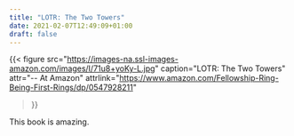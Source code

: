 ```yaml
---
title: "LOTR: The Two Towers"
date: 2021-02-07T12:49:09+01:00
draft: false
---
```


{{< figure
  src="https://images-na.ssl-images-amazon.com/images/I/71u8+yoKy-L.jpg"
  caption="LOTR: The Two Towers"
  attr="-- At Amazon"
  attrlink="https://www.amazon.com/Fellowship-Ring-Being-First-Rings/dp/0547928211"
>}}

This book is amazing.